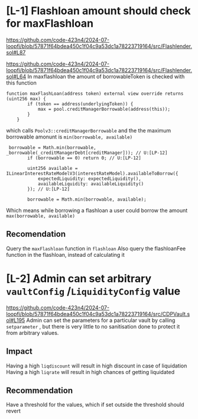 # [L-1] Flashloan amount should check for maxFlashloan
https://github.com/code-423n4/2024-07-loopfi/blob/57871f64bdea450c1f04c9a53dc1a78223719164/src/Flashlender.sol#L87

https://github.com/code-423n4/2024-07-loopfi/blob/57871f64bdea450c1f04c9a53dc1a78223719164/src/Flashlender.sol#L64
In maxflashloan the amount of borrowableToken is checked with this function
```solidity
function maxFlashLoan(address token) external view override returns (uint256 max) {
        if (token == address(underlyingToken)) {
            max = pool.creditManagerBorrowable(address(this));
        }
    }
```
which calls `Poolv3::creditManagerBorrowable` and the the maximum borrowable amonunt is `min(borrowable, available)`
```
 borrowable = Math.min(borrowable, _borrowable(_creditManagerDebt[creditManager])); // U:[LP-12]
        if (borrowable == 0) return 0; // U:[LP-12]

        uint256 available = ILinearInterestRateModelV3(interestRateModel).availableToBorrow({
            expectedLiquidity: expectedLiquidity(),
            availableLiquidity: availableLiquidity()
        }); // U:[LP-12]

        borrowable = Math.min(borrowable, available);
```

Which means while borrowing a flashloan a user could borrow the amount `max(borrowable, available)`

## Recomendation
Query the `maxFlashloan` function in `flashloan`
Also query the flashloanFee function in the flashloan, instead of calculating it

# [L-2] Admin can set arbitrary `vaultConfig` /`LiquidityConfig` value
https://github.com/code-423n4/2024-07-loopfi/blob/57871f64bdea450c1f04c9a53dc1a78223719164/src/CDPVault.sol#L195
Admin can set the parameters for a particular vault by calling `setparameter` , but there is very little to no sanitisation done to protect it from arbitrary values.
## Impact 
Having a high `liqdiscount` will result in high discount in case of liquidation
Having a high `liqrate` will result in high chances of getting liquidated

## Recommendation
Have a threshold for the values, which if set outside the threshold should revert